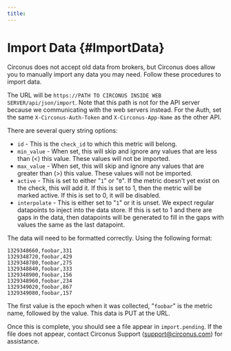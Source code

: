 ```yaml
---
title:
---
```


# Import Data {#ImportData}
Circonus does not accept old data from brokers, but Circonus does allow you to manually import any data you may need. Follow these procedures to import data.

The URL will be `https://PATH TO CIRCONUS INSIDE WEB SERVER/api/json/import`.  Note that this path is not for the API server because we communicating with the web servers instead.  For the Auth, set the same `X-Circonus-Auth-Token` and `X-Circonus-App-Name` as the other API.

There are several query string options:
 * `id` - This is the `check_id` to which this metric will belong.
 * `min_value` - When set, this will skip and ignore any values that are less than (<) this value. These values will not be imported.
 * `max_value` - When set, this will skip and ignore any values that are greater than (>) this value. These values will not be imported.
 * `active` - This is set to either "`1`" or "`0`". If the metric doesn't yet exist on the check, this will add it. If this is set to 1, then the metric will be marked active. If this is set to 0, it will be disabled.
 * `interpolate` - This is either set to "`1`" or it is unset. We expect regular datapoints to inject into the data store. If this is set to 1 and there are gaps in the data, then datapoints will be generated to fill in the gaps with values the same as the last datapoint.

The data will need to be formatted correctly. Using the following format:
```
1329348660,foobar,331
1329348720,foobar,429
1329348780,foobar,275
1329348840,foobar,333
1329348900,foobar,156
1329348960,foobar,234
1329349020,foobar,867
1329349080,foobar,157
```
The first value is the epoch when it was collected, "`foobar`" is the metric name, followed by the value.  This data is PUT at the URL.

Once this is complete, you should see a file appear in `import.pending`. If the file does not appear, contact Circonus Support (support@circonus.com) for assistance.
